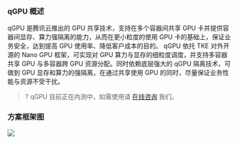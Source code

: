
### qGPU 概述


qGPU 是腾讯云推出的 GPU 共享技术，支持在多个容器间共享 GPU 卡并提供容器间显存、算力强隔离的能力，从而在更小粒度的使用 GPU 卡的基础上，保证业务安全，达到提高 GPU 使用率、降低客户成本的目的。
qGPU 依托 TKE 对外开源的 Nano GPU 框架，可实现对 GPU 算力与显存的细粒度调度，并支持多容器共享 GPU 与多容器跨 GPU 资源分配。同时依赖底层强大的 qGPU 隔离技术，可做到 GPU 显存和算力的强隔离，在通过共享使用 GPU 的同时，尽量保证业务性能与资源不受干扰。

>? qGPU 目前正在内测中，如需使用请 [在线咨询](https://cloud.tencent.com/online-service?from=sales&source=PRESALE) 我们。



### 方案框架图

![](https://main.qcloudimg.com/raw/ac99fd3de566decc2510df90394fb44a.png)


